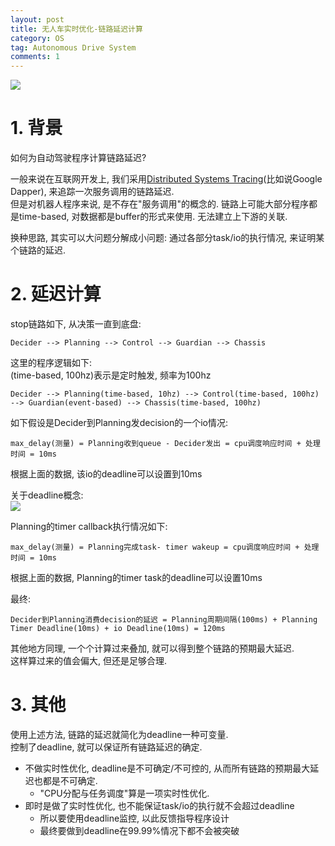 ```yaml
---
layout: post
title: 无人车实时优化-链路延迟计算
category: OS
tag: Autonomous Drive System
comments: 1
---
```


![](http://blog.iotwrt.com/images/realtime.svg)

# 1. 背景
 
如何为自动驾驶程序计算链路延迟?

一般来说在互联网开发上, 我们采用[Distributed Systems Tracing](https://research.google.com/archive/papers/dapper-2010-1.pdf)(比如说Google Dapper), 来追踪一次服务调用的链路延迟.  
但是对机器人程序来说, 是不存在"服务调用"的概念的. 链路上可能大部分程序都是time-based, 对数据都是buffer的形式来使用. 无法建立上下游的关联.  


换种思路, 其实可以大问题分解成小问题: 通过各部分task/io的执行情况, 来证明某个链路的延迟.   


# 2. 延迟计算


stop链路如下, 从决策一直到底盘:
````
Decider --> Planning --> Control --> Guardian --> Chassis
````

这里的程序逻辑如下:  
(time-based, 100hz)表示是定时触发, 频率为100hz
````
Decider --> Planning(time-based, 10hz) --> Control(time-based, 100hz) --> Guardian(event-based) --> Chassis(time-based, 100hz)
````

如下假设是Decider到Planning发decision的一个io情况:
````
max_delay(测量) = Planning收到queue - Decider发出 = cpu调度响应时间 + 处理时间 = 10ms
````
根据上面的数据, 该io的deadline可以设置到10ms

关于deadline概念:  
![](https://img-blog.csdn.net/20150906162929354)


Planning的timer callback执行情况如下:
```
max_delay(测量) = Planning完成task- timer wakeup = cpu调度响应时间 + 处理时间 = 10ms
```
根据上面的数据, Planning的timer task的deadline可以设置10ms




最终: 
```
Decider到Planning消费decision的延迟 = Planning周期间隔(100ms) + Planning Timer Deadline(10ms) + io Deadline(10ms) = 120ms
```

其他地方同理, 一个个计算过来叠加, 就可以得到整个链路的预期最大延迟.  
这样算过来的值会偏大, 但还是足够合理.

# 3. 其他

使用上述方法, 链路的延迟就简化为deadline一种可变量.  
控制了deadline, 就可以保证所有链路延迟的确定.

* 不做实时性优化, deadline是不可确定/不可控的, 从而所有链路的预期最大延迟也都是不可确定.
    * "CPU分配与任务调度"算是一项实时性优化.
* 即时是做了实时性优化, 也不能保证task/io的执行就不会超过deadline
    * 所以要使用deadline监控, 以此反馈指导程序设计
    * 最终要做到deadline在99.99%情况下都不会被突破

